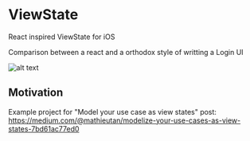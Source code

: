 # ViewState
React inspired ViewState for iOS

Comparison between a react and a orthodox style of writting a Login UI

![alt text](https://github.com/taiyungo/ViewState/blob/master/viewstate.png)

## Motivation

Example project for "Model your use case as view states" post: https://medium.com/@mathieutan/modelize-your-use-cases-as-view-states-7bd61ac77ed0
